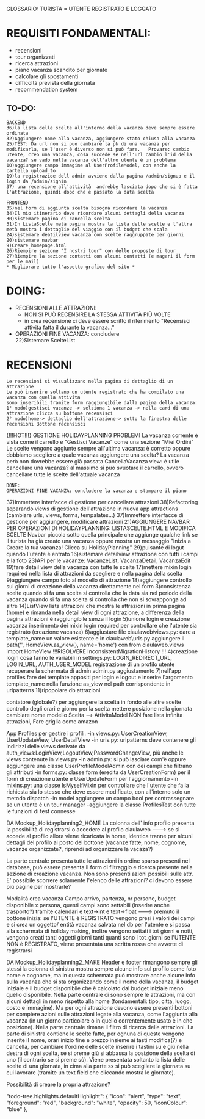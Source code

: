 GLOSSARIO:
    TURISTA = UTENTE REGISTRATO E LOGGATO
    
# REQUISITI FONDAMENTALI:
* recensioni
* tour organizzati
* ricerca attrazioni
* piano vacanza scandito per giornate
* calcolare gli spostamenti
* difficoltà prevista della giornata
* recommendation system


## TO-DO:
	BACKEND
    36)la lista delle scelte all'interno della vacanza deve sempre essere ordinata
    32)Aggiungere nome alla vacanza, aggiungere stato chiusa alla vacanza
    25)TEST: Da url non si può cambiare la pk di una vacanza per modificarla, se l'user è diverso non si può fare.   Provare: cambio utente, creo una vacanza, cosa succede se nell'url cambio l'id della vacanza? se vado nella vacanza dell'altro utente è un problema          
    10)aggiungere campo immagine al UserProfileModel, con anche la cartella upload_to
    19)la registrazioe dell admin avviene dalla pagina /admin/signup e il login da /admin/signin
    37) una recensione all'attività  andrebbe lasciata dopo che si è fatta l'attrazione, quindi dopo che è passato la data scelta

    FRONTEND
    35)nel form di aggiunta scelta bisogna ricordare la vacanza
    34)Il mio itinerario deve ricordare alcuni dettagli della vacanza
    30)sistemare pagina di cancella scelta
    31)In ListaScelte metà pagina mostra la lista delle scelte e l'altra metà mostra i dettaglie del viaggio con il budget che scala
    24)sistemare deatilview vacanza con scelte raggruppate per giorni
    20)sistemare navbar
    9)Creare homepage.html
    26)Riempire sezione "I nostri tour" con delle proposte di tour
    27)Riempire la sezione contatti con alcuni contatti (e magari il form per le mail)
    * Migliorare tutto l'aspetto grafico del sito *

# DOING:
* RECENSIONI ALLE ATTRAZIONI:
  * NON SI PUÒ RECENSIRE LA STESSA ATTIVITÀ PIÙ VOLTE 
  * in crea recensione ci deve essere scritto il riferimento "Recensisci attivita fatta il durante la vacanza..."
*    OPERAZIONI FINE VACANZA: concludere  
      22)Sistemare ScelteList

# RECENSIONI
    Le recensioni si visualizzano nella pagina di dettaglio di un attrazione
    Le può inserire soltano un utente registrato che ha compilato una vacanza con quella attivita
    sono inseribili tramite form raggiungibile dalla pagina della vacanza:
    1° modo)gestisci vacanze -> selziona 1 vacanza -> nella card di una attrazione clicca su bottone recensisci
    2° modo)home-> dettaglio dell'attrazione-> sotto la finestra delle recensioni Bottone recensisci
{!!!HOT!!!} GESTIONE HOLIDAYPLANNING
PROBLEMI
    La vacanza corrente è vista come il carrello e "Gestisci Vacanze" come una sezione "Miei Ordini"
    Le scelte vengono aggiunte sempre all'ultima vacanza: è corretto oppure dobbiamo scegliere a quale vacanza aggiungere una scelta? La vacanza però non dovrebbe essere già passata
    CancellaVacanza view: è utile cancellare una vacanza? al massimo si può svuotare il carrello, ovvero cancellare tutte le scelte dell'attuale vacanza

    DONE:
    OPERAZIONI FINE VACANZA: concludere la vacanza e stampare il piano
37)Immettere interfacce di gestione per cancellare attrazioni
38)Refactoring separando views di gestione dell'attrazione in nuova app attractions (cambiare urls, views, forms, tempalates...)
37)Immettere interfacce di gestione per aggiungere, modificare attrazioni
21)AGGIUNGERE NAVBAR PER OPERAZIONI DI HOLIDAYPLANNING: LISTASCELTE.HTML E MODIFICA SCELTE
    Navbar piccola sotto quella principale che aggiunge qualche link se il turista ha già creato una vacanza oppure
    mostra un messaggio "Inizia a Creare la tua vacanza! Clicca su HolidayPlanning"
29)pulsante di logut quando l'utente è entrato
16)sistemare detailview attrazione con tutti i campi e la foto
23)API per le vacanze: VacanzeList, VacanzaDetail, VacanzaEdit
19)fare detail view della vacanza con tutte le scelte
17)mettere mixin login required nella lista di attrazioni da scegliere e nella pagina della scelta
9)aggiungere campo foto al modello di attrazione
18)aggiungere controllo sui giorni di creazione della vacanza direttamente nel form
3)consistenza scelte
    quando si fa una scelta si controlla che la data sia nel periodo della vacanza
    quando si fa una scelta si controlla che non si sovrapponga ad altre
14)ListView lista attrazioni che mostra le attrazioni in prima pagina (home) e rimanda nella detail view di ogni
 attrazione, a differenza della pagina attrazioni è raggiungibile senza il login
5)unione login e creazione vacanza
        inserimento dei mixin login required per controllare che l'utente sia registrato (creazione vacanza)
6)aggiustare file ciaulaweb\views.py: dare a template_name un valore esistente e in ciaulaweb\urls.py aggiungere il
path('', HomeView.as_view(), name='home') con from ciaulaweb.views import HomeView
!!!RISOLVERE InconsistentMigrationHistory !!!
4)creazione login
        cosa fanno le variabili in settings.py: LOGIN_REDIRECT_URL, LOGIN_URL, AUTH_USER_MODEL
        registrazione di un profilo utente
        recuperare la schermata di admin
        admin.py aggiustamento
7)nell'app profiles fare dei template appositi per login e logout e inserire l'argomento template_name nella funzione
as_view nel path corrispondente in urlpatterns
11)ripopolare db attrazioni



contatore (globale?) per aggiungere la scelta in fondo alle altre scelte
controllo degli orari e giorno per la scelta
mettere posizione nella giornata
cambiare nome modello Scelta --> AttivitaModel
NON fare lista infinita attrazioni, Fare griglia come amazon

App Profiles per gestire i profili:
-in views.py: UserCreationView, UserUpdateView, UserDetailView
-in urls.py: urlpatterns deve contenere gli indirizzi delle views derivate da auth_views:LoginView,LogoutView,PasswordChangeView,
più anche le views contenute in views.py
-in admin.py: si può lasciare com'è oppure aggiungere una classe UserProfileModelAdmin con dei campi che filtrano gli
attributi
-in forms.py: classe form (eredita da UserCreationForm) per il form di creazione utente e UserUpdateForm per l'aggiornamento
-in mixins.py: una classe IsMyselfMixin per controllare che l'utente che fa la richiesta sia lo stesso che deve essere
modificato, con all'interno solo un metodo dispatch
-in model aggiungere un campo bool per contrassegnare se un utente è un tour manager
-aggiungere la classe ProfilesTest con tutte le funzioni di test connesse


DA Mockup_Holidayplanning2_HOME
La colonna dell' info profilo presenta la possibilità di registrarsi o accedere al profilo ciaulaweb
---> 	se si accede al profilo allora viene ricaricata la home, identica tranne per alcuni dettagli del profilo al 
	posto del bottone (vacanze fatte, nome, cognome, vacanze organizzate?, riprendi ad organizzare la vacaza?)

La parte centrale presenta tutte le attrazioni in ordine sparso presenti nel database, può essere presenta il form
di filtraggio e ricerca presente nella sezione di creazione vacanza. Non sono presenti azioni possibili sulle attr.
E' possibile scorrere solamente l'elenco delle attrazioni? ci devono essere più pagine per mostrarle?

Modalità crea vacanza
Campo arrivo, partenza, nr persone, budget disponibile x persona, questi campi sono settabili (inserire anche trasporto?)
tramite calendari e text->int e text->float
--->	premuto il bottone inizia: se l'UTENTE è REGISTRATO vengono presi i valori dei campi e si crea un oggetto/
	entità vacanza salvata nel db per l'utente e si passa alla schermata di holiday making, inoltre vengono settati
	i tot giorni e notti, vengono creati tanti oggetti giorni tanti quanti sono i tot_giorni
				   se l'UTENTE NON è REGISTRATO, viene presentata una scritta rossa che avverte di registrarsi


DA Mockup_Holidayplanning2_MAKE
Header e footer rimangono sempre gli stessi
la colonna di sinistra mostra sempre alcune info sul profilo come foto nome e cognome, ma in questa schermata
può mostrare anche alcune info sulla vacanza che si sta organizzando come il nome della vacanza, il budget iniziale
e il budget disponibile che è calcolato dal budget iniziale meno quello disponibile.
Nella parte centrale ci sono sempre le attrazioni, ma con alcuni dettagli in meno rispetto alla home (fondamentali:
tipo, citta, luogo, costo e immagine). Ma per ogni attrazione devono essere presenti bottoni per compiere azioni
sulle attrazioni legate alla vacanza, come l'aggiunta alla vacanza (in un giorno particolare o in quello correntemente
usato e in che posizione). Nella parte centrale rimane il filtro di ricerca delle attrazioni.
La parte di sinistra contiene le scelte fatte, per ognuna di queste vengono inserite il nome, orari inizio fine e prezzo
insieme ai tasti modifica(?) e cancella, per cambiare l'ordine delle scelte inserire i tastini su e giù nella destra
di ogni scelta, se si preme giù si abbassa la posizione della scelta di uno (il contrario se si preme sù).
Viene presentata soltanto la lista delle scelte di una giornata, in cima alla parte sx si può scegliere la giornata
su cui lavorare (tramite un text field che cliccando mostra le giornate).

Possibilità di creare la propria attrazione?


"todo-tree.highlights.defaultHighlight": {
    "icon": "alert",
    "type": "text",
    "foreground": "red",
    "background": "white",
    "opacity": 50,
    "iconColour": "blue"
},